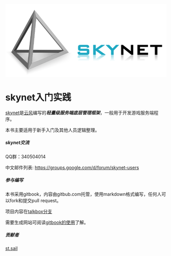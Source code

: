 ![skynet logo](static/logo/skynet.png)

skynet入门实践
====

[skynet](https://github.com/cloudwu/skynet)是[云风](http://blog.codingnow.com/)编写的***轻量级服务端底层管理框架***，一般用于开发游戏服务端程序。

本书主要适用于新手入门及其他人员逻辑整理。

##### skynet交流

QQ群：340504014

中文邮件列表: https://groups.google.com/d/forum/skynet-users

##### 参与编写

本书采用gitbook，内容由gitbub.com托管，使用markdown格式编写，任何人可以fork和提交pull request。

项目内容在[talkbox分支](https://github.com/forthxu/talkbox/tree/gh-pages-source)

需要生成网站可阅读[gitbook的使用](http://dockerpool.com/static/books/gitbook_cn/index.html)了解。



##### 贡献者

[st.sail](http://forthxu.com/blog/)